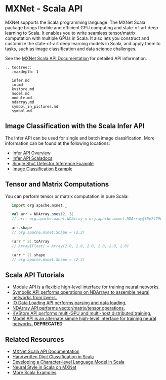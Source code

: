 # MXNet - Scala API

MXNet supports the Scala programming language. The MXNet Scala package brings flexible and efficient GPU
computing and state-of-art deep learning to Scala. It enables you to write seamless tensor/matrix computation with multiple GPUs in Scala. It also lets you construct and customize the state-of-art deep learning models in Scala, and apply them to tasks, such as image classification and data science challenges.

See the [MXNet Scala API Documentation](docs/index.html#org.apache.mxnet.package) for detailed API information.

```eval_rst
.. toctree::
   :maxdepth: 1

   infer.md
   io.md
   kvstore.md
   model.md
   module.md
   ndarray.md
   symbol_in_pictures.md
   symbol.md
```

## Image Classification with the Scala Infer API
The Infer API can be used for single and batch image classification. More information can be found at the following locations:

* [Infer API Overview](infer.html)
* [Infer API Scaladocs](docs/index.html#org.apache.mxnet.infer.package)
* [Single Shot Detector Inference Example](https://github.com/apache/incubator-mxnet/tree/master/scala-package/examples/src/main/scala/org/apache/mxnetexamples/infer/objectdetector)
* [Image Classification Example](https://github.com/apache/incubator-mxnet/tree/master/scala-package/examples/src/main/scala/org/apache/mxnetexamples/infer/imageclassifier)


## Tensor and Matrix Computations
You can perform tensor or matrix computation in pure Scala:

```scala
   import org.apache.mxnet._

   val arr = NDArray.ones(2, 3)
   // arr: org.apache.mxnet.NDArray = org.apache.mxnet.NDArray@f5e74790

   arr.shape
   // org.apache.mxnet.Shape = (2,3)

   (arr * 2).toArray
   // Array[Float] = Array(2.0, 2.0, 2.0, 2.0, 2.0, 2.0)

   (arr * 2).shape
   // org.apache.mxnet.Shape = (2,3)
```


## Scala API Tutorials
* [Module API is a flexible high-level interface for training neural networks.](module.html)
* [Symbolic API performs operations on NDArrays to assemble neural networks from layers.](symbol.html)
* [IO Data Loading API performs parsing and data loading.](io.html)
* [NDArray API performs vector/matrix/tensor operations.](ndarray.html)
* [KVStore API performs multi-GPU and multi-host distributed training.](kvstore.html)
* [Model API is an alternate simple high-level interface for training neural networks.](model.html) **DEPRECATED**

## Related Resources
* [MXNet Scala API Documentation](docs/index.html#org.apache.mxnet.package)
* [Handwritten Digit Classification in Scala](../../tutorials/scala/mnist.html)
* [Developing a Character-level Language Model in Scala](../../tutorials/scala/char_lstm.html)
* [Neural Style in Scala on MXNet](https://github.com/apache/incubator-mxnet/blob/master/scala-package/examples/src/main/scala/org/apache/mxnetexamples/neuralstyle/NeuralStyle.scala)
* [More Scala Examples](https://github.com/apache/incubator-mxnet/tree/master/scala-package/examples/src/main/scala/org/apache/mxnetexamples)
